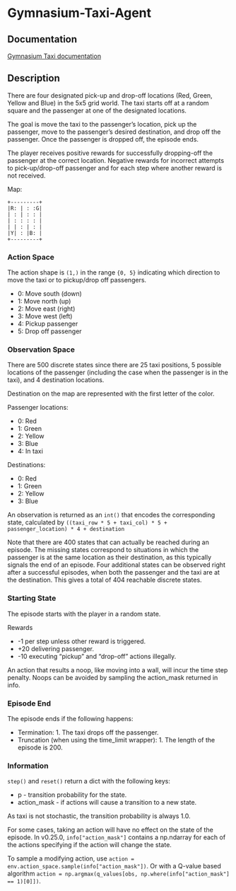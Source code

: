 # Gymnasium-Taxi-Agent

## Documentation

[Gymnasium Taxi documentation](https://gymnasium.farama.org/environments/toy_text/taxi/#taxi_ref)

## Description

There are four designated pick-up and drop-off locations (Red, Green, Yellow and Blue) in the 5x5 grid world. The taxi starts off at a random square and the passenger at one of the designated locations.

The goal is move the taxi to the passenger’s location, pick up the passenger, move to the passenger’s desired destination, and drop off the passenger. Once the passenger is dropped off, the episode ends.

The player receives positive rewards for successfully dropping-off the passenger at the correct location. Negative rewards for incorrect attempts to pick-up/drop-off passenger and for each step where another reward is not received.

Map:

    +---------+
    |R: | : :G|
    | : | : : |
    | : : : : |
    | | : | : |
    |Y| : |B: |
    +---------+ 

### Action Space

The action shape is `(1,)` in the range `{0, 5}` indicating which direction to move the taxi or to pickup/drop off passengers.

- 0: Move south (down)
- 1: Move north (up)
- 2: Move east (right)
- 3: Move west (left)
- 4: Pickup passenger
- 5: Drop off passenger

### Observation Space

There are 500 discrete states since there are 25 taxi positions, 5 possible locations of the passenger (including the case when the passenger is in the taxi), and 4 destination locations.

Destination on the map are represented with the first letter of the color.

Passenger locations:

- 0: Red
- 1: Green
- 2: Yellow
- 3: Blue
- 4: In taxi

Destinations:

- 0: Red
- 1: Green
- 2: Yellow
- 3: Blue

An observation is returned as an `int()` that encodes the corresponding state, calculated by `((taxi_row * 5 + taxi_col) * 5 + passenger_location) * 4 + destination`

Note that there are 400 states that can actually be reached during an episode. The missing states correspond to situations in which the passenger is at the same location as their destination, as this typically signals the end of an episode. Four additional states can be observed right after a successful episodes, when both the passenger and the taxi are at the destination. This gives a total of 404 reachable discrete states.

### Starting State

The episode starts with the player in a random state.

Rewards

- -1 per step unless other reward is triggered.
- +20 delivering passenger.
- -10 executing “pickup” and “drop-off” actions illegally.

An action that results a noop, like moving into a wall, will incur the time step penalty. Noops can be avoided by sampling the action_mask returned in info.

### Episode End

The episode ends if the following happens:

- Termination: 1. The taxi drops off the passenger.
- Truncation (when using the time_limit wrapper): 1. The length of the episode is 200.

### Information

`step()` and `reset()` return a dict with the following keys:

- p - transition probability for the state.
- action_mask - if actions will cause a transition to a new state.

As taxi is not stochastic, the transition probability is always 1.0.

For some cases, taking an action will have no effect on the state of the episode. In v0.25.0, `info["action_mask"]` contains a np.ndarray for each of the actions specifying if the action will change the state.

To sample a modifying action, use `action = env.action_space.sample(info["action_mask"])`. Or with a Q-value based algorithm `action = np.argmax(q_values[obs, np.where(info["action_mask"] == 1)[0]])`.
